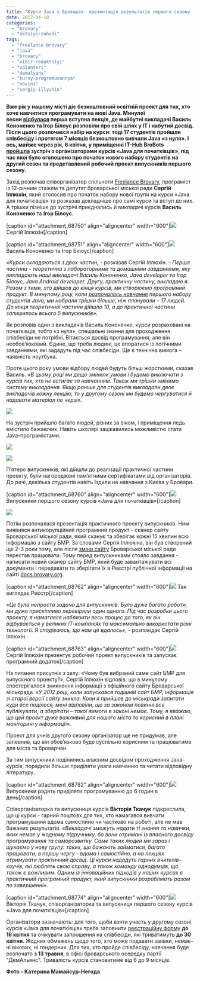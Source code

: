 ```yaml
---
title: "Курси Java у Броварах: презентація результатів першого сезону та новий набір студентів - ФОТО"
date: 2017-04-10
categories: 
  - "brovary"
  - "aktsiyi-zahodi"
tags: 
  - "freelance-brovary"
  - "java"
  - "brovary"
  - "vibir-redaktsiyi"
  - "volonteri"
  - "demalyans"
  - "kursy-programuvannya"
  - "novini"
  - "sergiy-illyuhin"
---
```


**Вже рік у нашому місті діє безкоштовний освітній проект для тих, хто хоче навчитися програмувати на мові Java. Минулої весни [відбулася](https://www.facebook.com/FreelanceBrovary/posts/709443172491636) перша вступна лекція, де майбутні викладачі Василь Кононенко та Ігор Білоус розповіли про свій шлях у ІТ і набутий досвід. Після цього розпочався набір на курси: тоді 17 студентів пройшли співбесіду і протягом 7 місяців безкоштовно вивчали Java «з нуля». І ось, майже через рік, 6 квітня, у приміщенні IT-Hub BroBots [пройшла](https://mpz.brovary.org/anons-u-brovarah-startuye-novyj-nabir-na-kursy-java-6-kvitnya-zustrich-z-organizatoramy/) зустріч з організаторами курсів «Java для початківців», під час якої було оголошено про початок нового набору студентів на другий сезон та представлений робочий проект випускників першого сезону.**

Захід розпочав співорганізатор спільноти [Freelance Brovary](https://www.facebook.com/FreelanceBrovary/?fref=ts), програміст із 12-річним стажем та депутат броварської міської ради **Сергій Іллюхін**, який оголосив про початок набору нової групи на курси «Java для початківців» та розказав докладніше про самі курси та вступ до них. А трішки пізніше до зустрічі приєднались й викладачі курсів **Василь Кононенко** та **Ігор Білоус**.

\[caption id="attachment\_68750" align="aligncenter" width="600"\][![](https://mpz.brovary.org/wp-content/uploads/2017/04/1-2.jpg)](https://mpz.brovary.org/wp-content/uploads/2017/04/1-2.jpg) Сергій Іллюхін\[/caption\]

\[caption id="attachment\_68751" align="aligncenter" width="600"\][![](https://mpz.brovary.org/wp-content/uploads/2017/04/3-2.jpg)](https://mpz.brovary.org/wp-content/uploads/2017/04/3-2.jpg) Василь Кононенко та Ігор Білоус\[/caption\]

_«Курси складаються з двох частин,_ - розказав Сергій Іллюхін. - _Перша частина - теоретична з лабораторними та домашніми завданнями, яку викладають наші викладачі Василь Кононенко, Java developer та Ігор Білоус, Java Android developer. Другу, практичну частину, викладаю я. Разом з тими, хто дійшов до кінця курсів, ми створюємо програмний продукт. В минулому році, коли [розпочалось навчання](https://mpz.brovary.org/u-brovarah-rozpochalos-navchannya-na-bezkoshtovnyh-kursah-programuvannya-movoyu-java/) першого набору студентів Java, ми набрали трішки більше, ніж планували – 17 людей. До кінця теоретичної частини дійшло 10, а до практичної частини залишилось всього 5 випускників»._

Як розповів один з викладачів Василь Кононенко, курси розраховані на початківців, тобто «з нуля», спеціальні знання для проходження співбесіди не потрібні. Вітається досвід програмування, але він необов’язковий. Єдине, що треба людині, це впоратися із логічними завданнями, які зададуть під час співбесіди. Ще є технічна вимога – наявність ноутбука.

Проте цього року умови відбору людей будуть більш жорсткими, сказав Василь. _«В цьому році ми дещо змінили умови і будемо виключати з курсів тих, хто не встигає за навчанням. Також ми трішки змінимо систему викладання. Якщо раніше для студентів викладали двоє викладачів кожну лекцію, то у другому сезоні ми будемо чергуватися й надавати матеріал по черзі»._

[![](https://mpz.brovary.org/wp-content/uploads/2017/04/8-2.jpg)](https://mpz.brovary.org/wp-content/uploads/2017/04/8-2.jpg)

На зустріч прийшло багато людей, різних за віком, і приміщення ледь вмістило бажаючих. Навіть школярі зацікавились можливістю стати Java-програмістами.

[![](https://mpz.brovary.org/wp-content/uploads/2017/04/6-2.jpg)](https://mpz.brovary.org/wp-content/uploads/2017/04/6-2.jpg)

[![](https://mpz.brovary.org/wp-content/uploads/2017/04/4-2.jpg)](https://mpz.brovary.org/wp-content/uploads/2017/04/4-2.jpg)

П’ятеро випускників, які дійшли до реалізації практичної частини проекту, були нагороджені пам’ятними сертифікатами від організаторів. До речі, декілька студентів навіть їздили на навчання з Києва у Бровари.

\[caption id="attachment\_68760" align="aligncenter" width="600"\][![](https://mpz.brovary.org/wp-content/uploads/2017/04/11-1.jpg)](https://mpz.brovary.org/wp-content/uploads/2017/04/11-1.jpg) Випускники першого сезону курсів «Java для початківців»\[/caption\]

[![](https://mpz.brovary.org/wp-content/uploads/2017/04/17886899_10210824946437476_279818067_o.jpg)](https://mpz.brovary.org/wp-content/uploads/2017/04/17886899_10210824946437476_279818067_o.jpg)

Потім розпочалася презентація практичного проекту випускників. Ним виявився антикорупційний програмний продукт - сканер сайту Броварської міської ради, який сканує та зберігає кожні 15 хвилин всю інформацію з сайту БМР. За словами Сергія Іллюхіна, він був створений ще 2-3 роки тому, але після [зміни сайту](https://mpz.brovary.org/u-brovarskoyi-miskoyi-rady-novyj-sajt-iz-rozshyrenymy-mozhlyvostyamy/) Броварської міської ради перестав працювати. Тому перед випускниками стояло завдання - написати новий сканер сайту БМР, який буде завантажувати всі документи і передавати та зберігати їх в Реєстрі публічної інформації на сайті [docs.brovary.org](http://docs.brovary.org/).

\[caption id="attachment\_68762" align="aligncenter" width="600"\][![](https://mpz.brovary.org/wp-content/uploads/2017/04/13.jpg)](https://mpz.brovary.org/wp-content/uploads/2017/04/13.jpg) Так виглядає Реєстр\[/caption\]

_«Це була непроста задача для випускників. Було дуже багато роботи, ми дуже прискіпливо перевіряли один одного. Під час розробки цього проекту, я намагався наблизити весь процес до того, як він відбувається у великих ІТ-компаніях та максимально використати різні технології. Я сподіваюсь, що нам це вдалось»,_ - розповідає Сергій Іллюхін.

\[caption id="attachment\_68763" align="aligncenter" width="600"\][![](https://mpz.brovary.org/wp-content/uploads/2017/04/14.jpg)](https://mpz.brovary.org/wp-content/uploads/2017/04/14.jpg) Сергій Іллюхін презентує робочий проект випускників та запускає програмний додаток\[/caption\]

На питання присутніх з залу: «Чому був вибраний саме сайт БМР для випускного проекту?», Сергій Іллюхін відповів, що в минулому спостерігалося зникнення інформації з офіційного сайту Броварської міськради. _«У 2012 році, коли запускався тодішній сайт БМР, інформація зі старої версії сайту зникла. Коли я прийшов до міськради запитати куди все поділося, мені відповіли, що за законом повинні все публікувати, а зберігати – такої вимоги в законі немає. Тому, я вважаю, що цей проект дуже важливий для нашого міста та корисний в плані моніторингу інформації»._

Проект для учнів другого сезону організатор ще не придумав, але запевнив, що він обов’язково буде суспільно корисним та працюватиме для міста та броварчан.

За тим випускники поділились власним досвідом проходження Java-курсів, порадили більше приділяти уваги навчанню та читати відповідну літературу.

\[caption id="attachment\_68782" align="aligncenter" width="600"\][![](https://mpz.brovary.org/wp-content/uploads/2017/04/logo-60.jpg)](https://mpz.brovary.org/wp-content/uploads/2017/04/logo-60.jpg) Випускники радять приділяти програмуванню до 6 годин в день\[/caption\]

Співорганізаторка та випускниця курсів **Вікторія Ткачук** підкреслила, що ці курси - гарний поштовх для тих, хто намагався вивчати програмування вдома самостійно чи частково на роботі, але не мав бажаних результатів. _«Викладачі зможуть надати ті знання та навички, яких немає у жодному підручнику, бо вони отримані із власного досвіду програмування та саморозвитку. Саме таких людей ми зараз і шукаємо у нову групу: таких, що бажають займатися, багато працювати, в першу чергу - вдома і самостійно, а на лекціях отримувати практичний досвід. Ці курси нададуть гарних вчителів-коучів, які люблять свою справу, а також команду однодумців, що також є важливим. Одним із інноваційних підходів у наших курсах є практичний програмний продукт, який випускники розробляють разом по завершенні»._

\[caption id="attachment\_68774" align="aligncenter" width="600"\][![](https://mpz.brovary.org/wp-content/uploads/2017/04/17838678_1846202388935458_997712700_o.png)](https://mpz.brovary.org/wp-content/uploads/2017/04/17838678_1846202388935458_997712700_o.png) Вікторія Ткачук, співорганізаторка та випускниця першого сезону курсів «Java для початківців»\[/caption\]

Організатори зазначають: для того, щоби взяти участь у другому сезоні курсів «Java для початківців» треба заповнити [реєстраційну форму](https://docs.google.com/forms/d/e/1FAIpQLScbSD6atL7XnWysgpyNWxPWyjwWVtLw7tz5qlifXRaQCuh0ZQ/viewform) **до 16 квітня** та очікувати запрошення на співбесіди, які триватимуть **до 30 квітня**. Жодних обмежень щодо того, хто може подавати заявки, немає– ні вікових, ні гендерних. Для тих, хто пройде співбесіду, навчання буде розпочато **з 13 травня**, в офісі броварського осередку партії "ДемАльянс". Тривалість курсів становитиме від 6 до 9 місяців.

**Фото - Катерина Мамайсур-Негода**

